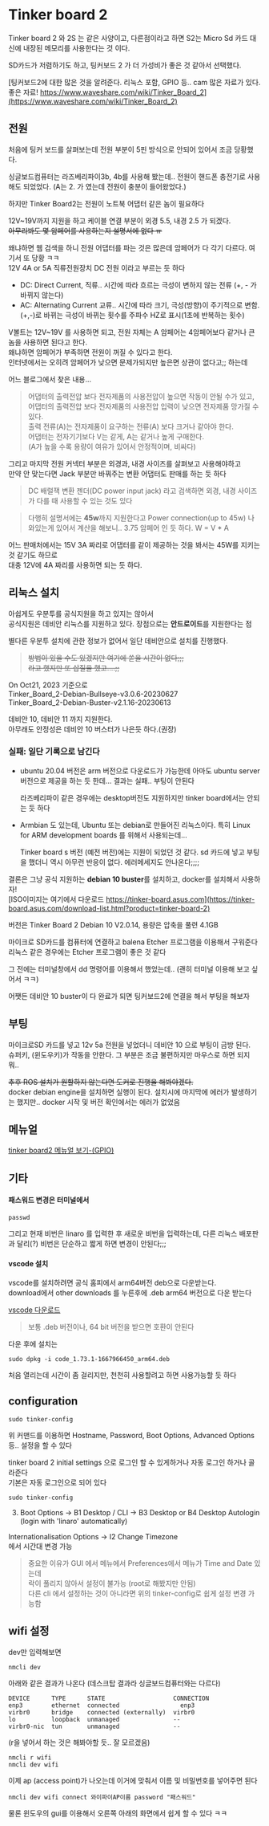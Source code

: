 # Tinker board 2
Tinker board 2 와  2S 는 같은 사양이고, 다른점이라고 하면 S2는 Micro Sd 카드 대신에 
내장된 메모리를 사용한다는 것 이다.   

SD카드가 저렴하기도 하고,  팅커보드 2 가 더 가성비가 좋은 것 같아서 선택했다. 

[팅커보드2에 대한 많은 것을 알려준다. 리눅스 포함, GPIO 등.. cam 많은 자료가 있다. 좋은 자료! https://www.waveshare.com/wiki/Tinker_Board_2](https://www.waveshare.com/wiki/Tinker_Board_2)


## 전원
처음에 팅커 보드를 살펴보는데 전원 부분이 5핀 방식으로 안되어 있어서 조금 당황했다. 

싱글보드컴퓨터는 라즈베리파이3b, 4b를 사용해 봤는데.. 전원이 핸드폰 충전기로 사용해도 되었었다. 
(A는 2. 가 였는데 전원이 충분이 들어왔었다.)

하지만 Tinker Board2는 전원이 노트북 어댑터 같은 놈이 필요하다

12V~19V까지 지원을 하고 케이블 연결 부분이 외경 5.5, 내경 2.5 가 되겠다.   
~~아무리봐도 몇 암페어를 사용하는지 설명서에 없다 ㅠ~~

왜냐하면 웹 검색을 하니 전원 어댑터를 파는 것은 많은데 암페어가 다 각기 다르다. 여기서 또 당황 ㅋㅋ   
12V 4A or 5A 직류전원장치 DC 전원 이라고 부르는 듯 하다

- DC: Direct Current, 직류.. 시간에 따라 흐르는 극성이 변하지 않는 전류 (+, - 가 바뀌지 않는다)
- AC: Alternating Current 교류.. 시간에 따라 크기, 극성(방향)이 주기적으로 변함. (+,-)로 바뀌는 극성이 바뀌는 횟수를 주파수 HZ로 표시(1초에 반복하는 횟수)

V볼트는 12V~19V 를 사용하면 되고, 전원 자체는 A 암페어는 4암페어보다 같거나 큰 놈을 사용하면 된다고 한다.  
왜냐하면 암페어가 부족하면 전원이 꺼질 수 있다고 한다.  
인터넷에서는 오히려 암페어가 낮으면 문제가되지만 높은면 상관이 없다고;; 하는데  

어느 블로그에서 찾은 내용...   
> 어댑터의 출력전압 보다 전자제품의 사용전압이 높으면 작동이 안될 수가 있고,   
어댑터의 출력전압 보다 전자제품의 사용전압 입력이 낮으면 전자제품 망가질 수 있다.  
출력 전류(A)는 전자제품이 요구하는 전류(A) 보다 크거나 같아야 한다.  
어댑터는 전자기기보다 V는 같게, A는 같거나 높게 구매한다.  
(A가 높을 수록 용량이 여유가 있어서 안정적이며, 비싸다)

그리고 마지막 전원 커넥터 부분은 외경과, 내경 사이즈를 살펴보고 사용해야하고   
만약 안 맞는다면 Jack 부분만 바꿔주는 변환 어댑터도 판매를 하는 듯 하다 

> DC 배럴잭 변환 젠더(DC power input jack) 라고 검색하면 외경, 내경 사이즈가 다를 때 사용할 수 있는 것도 있다

>다행히 설명서에는 **45w**까지 지원한다고 Power connection(up to 45w) 나와있는게 있어서 계산을 해보니.. 
3.75 암페어 인 듯 하다. W = V * A   

어느 판매처에서는 15V 3A 짜리로 어댑터를 같이 제공하는 것을 봐서는 45W를 지키는 것 같기도 하므로   
대충 12V에 4A 짜리를 사용하면 되는 듯 하다.  


## 리눅스 설치
아쉽게도 우분투를 공식지원을 하고 있지는 않아서  
공식지원은 데비안 리눅스를 지원하고 있다. 장점으로는 **안드로이드**를 지원한다는 점  

별다른 우분투 설치에 관한 정보가 없어서 일단 데비안으로 설치를 진행했다.  

> ~~방법이 있을 수도 있겠지만 여기에 쏟을 시간이 없다;;;~~   
~~라고 했지만 또 삽질을 했고....;;~~

On Oct21, 2023 기준으로   
Tinker_Board_2-Debian-Bullseye-v3.0.6-20230627   
Tinker_Board_2-Debian-Buster-v2.1.16-20230613   

데비안 10, 데비안 11 까지 지원한다.  
아무래도 안정성은 데비안 10 버스터가 나은듯 하다.(권장)   


### 실패: 일단 기록으로 남긴다  
- ubuntu 20.04 버전은 arm 버전으로 다운로드가 가능한데 아마도 ubuntu server 버전으로 제공을 하는 듯 한데... 결과는 실패.. 부팅이 안된다    

	라즈베리파이 같은 경우에는 desktop버전도 지원하지만 tinker board에서는 안되는 듯 하다  

- Armbian 도 있는데, Ubuntu 또는 debian로 만들어진 리눅스이다. 특히 Linux for ARM development boards 를 위해서 사용되는데...

	Tinker board s 버전 (예전 버전)에는 지원이 되었던 것 같다. sd 카드에 넣고 부팅을 했더니 역시 아무런 반응이 없다. 에러메세지도 안나온다;;;;

결론은 그냥 공식 지원하는 **debian 10 buster**를 설치하고, docker를 설치해서 사용하자!  
[ISO이미지는 여기에서 다운로드 https://tinker-board.asus.com](https://tinker-board.asus.com/download-list.html?product=tinker-board-2)

버전은 Tinker Board 2 Debian 10 V2.0.14, 용량은 압축을 풀련 4.1GB 

마이크로 SD카드를 컴퓨터에 연결하고 balena Etcher 프로그램을 이용해서 구워준다  
리눅스 같은 경우에는 Etcher 프로그램이 좋은 것 같다 

그 전에는 터미널창에서 dd 명령어를 이용해서 했었는데.. (괜히 터미널 이용해 보고 싶어서 ㅋㅋ)

어쨋든 데비안 10 buster이 다 완료가 되면 팅커보드2에 연결을 해서 부팅을 해보자


## 부팅
마이크로SD 카드를 넣고 12v 5a 전원을 넣었더니 데비안 10 으로 부팅이 금방 된다.   
슈퍼키, (윈도우키)가 작동을 안한다. 그 부분은 조금 불편하지만 마우스로 하면 되지 뭐..

~~추후 ROS 설치가 원할하지 않는다면 도커로 진행을 해봐야겠다.~~   
docker debian engine을 설치하면 실행이 된다. 설치시에 마지막에 에러가 발생하기는 했지만.. 
docker 시작 및 버전 확인에서는 에러가 없었음


## 메뉴얼

[tinker board2 메뉴얼 보기-(GPIO)](https://tinker-board.asus.com/doc_tb2.html#user)


## 기타

####  패스워드 변경은 터미널에서 
```
passwd
```

그리고 현재 비번은 linaro 를 입력한 후 새로운 비번을 입력하는데, 
다른 리눅스 배포판과 달리(?) 비번은 단순하고 짧게 하면 변경이 안된다;;;


#### vscode 설치
vscode를 설치하려면 공식 홈피에서 arm64버전 deb으로 다운받는다.  
download에서 other downloads 를 누른후에 .deb arm64 버전으로 다운 받는다 

[vscode 다운로드](code.visualstudio.com/Download)

> 보통 .deb 버전이나, 64 bit 버전을 받으면 호환이 안된다

다운 후에 설치는 
```
sudo dpkg -i code_1.73.1-1667966450_arm64.deb
```
처음 열리는데 시간이 좀 걸리지만, 천천히 사용할려고 하면 사용가능할 듯 하다



##  configuration

```
sudo tinker-config
```
위 커맨드를 이용하면 Hostname, Password, Boot Options, Advanced Options 등.. 설정을 할 수 있다

tinker board 2 initial settings 으로 로그인 할 수 있게하거나 자동 로그인 하거나 골라준다  
기본은 자동 로그인으로 되어 있다  

`sudo tinker-config`  

3. Boot Options -> B1 Desktop / CLI -> B3 Desktop or B4 Desktop Autologin (login with 'linaro' automatically)


Internationalisation Options -> I2 Change Timezone  
에서 시간대 변경 가능  

> 중요한 이유가 GUI 에서 메뉴에서 Preferences에서 메뉴가 Time and Date 있는데   
락이 풀리지 않아서 설정이 불가능 (root로 해봤지만 안됨)  
다른 cli 에서 설정하는 것이 아니라면 위의 tinker-config로 쉽게 설정 변경 가능함


## wifi 설정

dev만 입력해보면
```
nmcli dev
```
 
 아래와 같은 결과가 나온다 (데스크탑 결과라 싱글보드컴퓨터와는 다르다)
```
DEVICE      TYPE      STATE                   CONNECTION 
enp3        ethernet  connected                 enp3     
virbr0      bridge    connected (externally)  virbr0     
lo          loopback  unmanaged               --         
virbr0-nic  tun       unmanaged               --      
```


(r을 넣어서 하는 것은 해봐야할 듯.. 잘 모르겠음)
```
nmcli r wifi
nmcli dev wifi
```


이제  ap (access point)가 나오는데 이거에 맞춰서 이름 및 비밀번호를 넣어주면 된다 

```
nmcli dev wifi connect 와이파이AP이름 password "패스워드"
```

물론 윈도우의 gui를 이용해서 오른쪽 아래의 화면에서 쉽게 할 수 있다 ㅋㅋ

